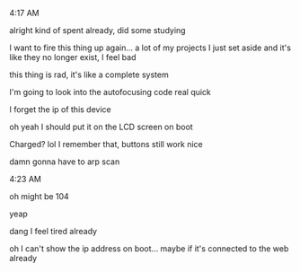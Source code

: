 4:17 AM

alright kind of spent already, did some studying

I want to fire this thing up again... a lot of my projects I just set aside and it's like they no longer exist, I feel bad

this thing is rad, it's like a complete system

I'm going to look into the autofocusing code real quick

I forget the ip of this device

oh yeah I should put it on the LCD screen on boot

Charged? lol I remember that, buttons still work nice

damn gonna have to arp scan

4:23 AM

oh might be 104

yeap

dang I feel tired already

oh I can't show the ip address on boot... maybe if it's connected to the web already
